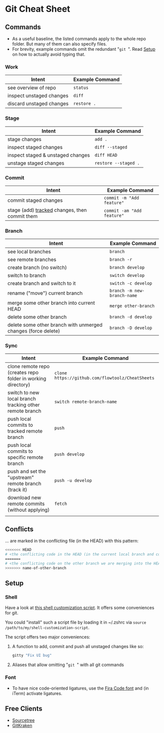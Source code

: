 # Git Cheat Sheet

## Commands

* As a useful baseline, the listed commands apply to the whole repo folder. But many of them can also specify files.
* For brevity, example commands omit the redundant "`git `". Read [Setup](#Setup) on how to actually avoid typing that.

### Work

| Intent | Example Command |
| - | - |
| see overview of repo | `status` |
| inspect unstaged changes | `diff` |
| discard unstaged changes | `restore .` |

### Stage

| Intent | Example Command |
| - | - |
| stage changes | `add .` |
| inspect staged changes | `diff --staged` |
| inspect staged & unstaged changes | `diff HEAD` |
| unstage staged changes | `restore --staged .` |

### Commit

| Intent | Example Command |
| - | - |
| commit staged changes | `commit -m "Add feature"` |
| stage (add) [tracked](https://www.google.com/search?q=git+commit+%22-a%22) changes, then commit them | `commit -am "Add feature"` |

### Branch

| Intent | Example Command |
| - | - |
| see local branches | `branch` |
| see remote branches | `branch -r` |
| create branch (no switch) | `branch develop` |
| switch to branch | `switch develop` |
| create branch and switch to it | `switch -c develop` |
| rename ("move") current branch | `branch -m new-branch-name` |
| merge some other branch into current HEAD | `merge other-branch` |
| delete some other branch | `branch -d develop` |
| delete some other branch with unmerged changes (force delete) | `branch -D develop` |

### Sync

| Intent | Example Command |
| - | - |
| clone remote repo (creates repo folder in working directory) | `clone https://github.com/flowtoolz/CheatSheets` |
| switch to new local branch tracking other remote branch | `switch remote-branch-name` |
| push local commits to tracked remote branch | `push` |
| push local commits to specific remote branch | `push develop`   |
| push and set the "upstream" remote branch (track it) | `push -u develop` |
| download new remote commits (without applying)               | `fetch`                                          |
|                                                              |                                                  |

## Conflicts

... are marked in the conflicting file (in the HEAD) with this pattern:

```bash
<<<<<<< HEAD
# <the conflicting code in the HEAD (in the current local branch and commit)>
=======
# <the conflicting code on the other branch we are merging into the HEAD>
>>>>>>> name-of-other-branch
```

## Setup

### Shell

Have a look at [this shell customization script](shell-customization-scripts/make-the-shell-great-again.sh). It offers some conveniences for git. 

You could "install" such a script file by loading it in ~/.zshrc via `source /path/to/my/shell-customization-script`.

The script offers two major conveniences:

1. A function to add, commit and push all unstaged changes like so:

    ```bash
    gitty "Fix UI bug"
    ```

2. Aliases that allow omitting "``git ``" with all git commands

### Font

* To have nice code-oriented ligatures, use the [Fira Code font](https://fonts.google.com/specimen/Fira+Code) and (in iTerm) activate ligatures.

## Free Clients

* [Sourcetree](https://www.sourcetreeapp.com)
* [GitKraken](https://www.gitkraken.com)

